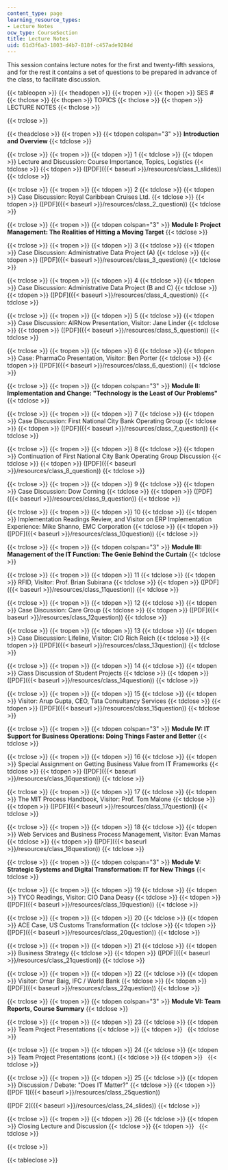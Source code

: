 ```yaml
---
content_type: page
learning_resource_types:
- Lecture Notes
ocw_type: CourseSection
title: Lecture Notes
uid: 61d3f6a3-1803-d4b7-818f-c457ade9284d
---
```


This session contains lecture notes for the first and twenty-fifth sessions, and for the rest it contains a set of questions to be prepared in advance of the class, to facilitate discussion.

{{< tableopen >}}
{{< theadopen >}}
{{< tropen >}}
{{< thopen >}}
SES #
{{< thclose >}}
{{< thopen >}}
TOPICS
{{< thclose >}}
{{< thopen >}}
LECTURE NOTES
{{< thclose >}}

{{< trclose >}}

{{< theadclose >}}
{{< tropen >}}
{{< tdopen colspan="3" >}}
**Introduction and Overview**
{{< tdclose >}}

{{< trclose >}}
{{< tropen >}}
{{< tdopen >}}
1
{{< tdclose >}}
{{< tdopen >}}
Lecture and Discussion: Course Importance, Topics, Logistics
{{< tdclose >}}
{{< tdopen >}}
([PDF]({{< baseurl >}}/resources/class_1_slides))
{{< tdclose >}}

{{< trclose >}}
{{< tropen >}}
{{< tdopen >}}
2
{{< tdclose >}}
{{< tdopen >}}
Case Discussion: Royal Caribbean Cruises Ltd.
{{< tdclose >}}
{{< tdopen >}}
([PDF]({{< baseurl >}}/resources/class_2_question))
{{< tdclose >}}

{{< trclose >}}
{{< tropen >}}
{{< tdopen colspan="3" >}}
**Module I: Project Management: The Realities of Hitting a Moving Target**
{{< tdclose >}}

{{< trclose >}}
{{< tropen >}}
{{< tdopen >}}
3
{{< tdclose >}}
{{< tdopen >}}
Case Discussion: Administrative Data Project (A)
{{< tdclose >}}
{{< tdopen >}}
([PDF]({{< baseurl >}}/resources/class_3_question))
{{< tdclose >}}

{{< trclose >}}
{{< tropen >}}
{{< tdopen >}}
4
{{< tdclose >}}
{{< tdopen >}}
Case Discussion: Administrative Data Project (B and C)
{{< tdclose >}}
{{< tdopen >}}
([PDF]({{< baseurl >}}/resources/class_4_question))
{{< tdclose >}}

{{< trclose >}}
{{< tropen >}}
{{< tdopen >}}
5
{{< tdclose >}}
{{< tdopen >}}
Case Discussion: AIRNow Presentation, Visitor: Jane Linder
{{< tdclose >}}
{{< tdopen >}}
([PDF]({{< baseurl >}}/resources/class_5_question))
{{< tdclose >}}

{{< trclose >}}
{{< tropen >}}
{{< tdopen >}}
6
{{< tdclose >}}
{{< tdopen >}}
Case: PharmaCo Presentation, Visitor: Ben Porter
{{< tdclose >}}
{{< tdopen >}}
([PDF]({{< baseurl >}}/resources/class_6_question))
{{< tdclose >}}

{{< trclose >}}
{{< tropen >}}
{{< tdopen colspan="3" >}}
**Module II: Implementation and Change: "Technology is the Least of Our Problems"**
{{< tdclose >}}

{{< trclose >}}
{{< tropen >}}
{{< tdopen >}}
7
{{< tdclose >}}
{{< tdopen >}}
Case Discussion: First National City Bank Operating Group
{{< tdclose >}}
{{< tdopen >}}
([PDF]({{< baseurl >}}/resources/class_7_question))
{{< tdclose >}}

{{< trclose >}}
{{< tropen >}}
{{< tdopen >}}
8
{{< tdclose >}}
{{< tdopen >}}
Continuation of First National City Bank Operating Group Discussion
{{< tdclose >}}
{{< tdopen >}}
([PDF]({{< baseurl >}}/resources/class_8_question))
{{< tdclose >}}

{{< trclose >}}
{{< tropen >}}
{{< tdopen >}}
9
{{< tdclose >}}
{{< tdopen >}}
Case Discussion: Dow Corning
{{< tdclose >}}
{{< tdopen >}}
([PDF]({{< baseurl >}}/resources/class_9_question))
{{< tdclose >}}

{{< trclose >}}
{{< tropen >}}
{{< tdopen >}}
10
{{< tdclose >}}
{{< tdopen >}}
Implementation Readings Review, and Visitor on ERP Implementation Experience: Mike Shanno, EMC Corporation
{{< tdclose >}}
{{< tdopen >}}
([PDF]({{< baseurl >}}/resources/class_10question))
{{< tdclose >}}

{{< trclose >}}
{{< tropen >}}
{{< tdopen colspan="3" >}}
**Module III: Management of the IT Function: The Genie Behind the Curtain**
{{< tdclose >}}

{{< trclose >}}
{{< tropen >}}
{{< tdopen >}}
11
{{< tdclose >}}
{{< tdopen >}}
RFID, Visitor: Prof. Brian Subirana
{{< tdclose >}}
{{< tdopen >}}
([PDF]({{< baseurl >}}/resources/class_11question))
{{< tdclose >}}

{{< trclose >}}
{{< tropen >}}
{{< tdopen >}}
12
{{< tdclose >}}
{{< tdopen >}}
Case Discussion: Care Group
{{< tdclose >}}
{{< tdopen >}}
([PDF]({{< baseurl >}}/resources/class_12question))
{{< tdclose >}}

{{< trclose >}}
{{< tropen >}}
{{< tdopen >}}
13
{{< tdclose >}}
{{< tdopen >}}
Case Discussion: Lifeline, Visitor: CIO Rich Reich
{{< tdclose >}}
{{< tdopen >}}
([PDF]({{< baseurl >}}/resources/class_13question))
{{< tdclose >}}

{{< trclose >}}
{{< tropen >}}
{{< tdopen >}}
14
{{< tdclose >}}
{{< tdopen >}}
Class Discussion of Student Projects
{{< tdclose >}}
{{< tdopen >}}
([PDF]({{< baseurl >}}/resources/class_14question))
{{< tdclose >}}

{{< trclose >}}
{{< tropen >}}
{{< tdopen >}}
15
{{< tdclose >}}
{{< tdopen >}}
Visitor: Arup Gupta, CEO, Tata Consultancy Services
{{< tdclose >}}
{{< tdopen >}}
([PDF]({{< baseurl >}}/resources/class_15question))
{{< tdclose >}}

{{< trclose >}}
{{< tropen >}}
{{< tdopen colspan="3" >}}
**Module IV: IT Support for Business Operations: Doing Things Faster and Better**
{{< tdclose >}}

{{< trclose >}}
{{< tropen >}}
{{< tdopen >}}
16
{{< tdclose >}}
{{< tdopen >}}
Special Assignment on Getting Business Value from IT Frameworks
{{< tdclose >}}
{{< tdopen >}}
([PDF]({{< baseurl >}}/resources/class_16question))
{{< tdclose >}}

{{< trclose >}}
{{< tropen >}}
{{< tdopen >}}
17
{{< tdclose >}}
{{< tdopen >}}
The MIT Process Handbook, Visitor: Prof. Tom Malone
{{< tdclose >}}
{{< tdopen >}}
([PDF]({{< baseurl >}}/resources/class_17question))
{{< tdclose >}}

{{< trclose >}}
{{< tropen >}}
{{< tdopen >}}
18
{{< tdclose >}}
{{< tdopen >}}
Web Services and Business Process Management, Visitor: Evan Mamas
{{< tdclose >}}
{{< tdopen >}}
([PDF]({{< baseurl >}}/resources/class_18question))
{{< tdclose >}}

{{< trclose >}}
{{< tropen >}}
{{< tdopen colspan="3" >}}
**Module V: Strategic Systems and Digital Transformation: IT for New Things**
{{< tdclose >}}

{{< trclose >}}
{{< tropen >}}
{{< tdopen >}}
19
{{< tdclose >}}
{{< tdopen >}}
TYCO Readings, Visitor: CIO Dana Deasy
{{< tdclose >}}
{{< tdopen >}}
([PDF]({{< baseurl >}}/resources/class_19question))
{{< tdclose >}}

{{< trclose >}}
{{< tropen >}}
{{< tdopen >}}
20
{{< tdclose >}}
{{< tdopen >}}
ACE Case, US Customs Transformation
{{< tdclose >}}
{{< tdopen >}}
([PDF]({{< baseurl >}}/resources/class_20question))
{{< tdclose >}}

{{< trclose >}}
{{< tropen >}}
{{< tdopen >}}
21
{{< tdclose >}}
{{< tdopen >}}
Business Strategy
{{< tdclose >}}
{{< tdopen >}}
([PDF]({{< baseurl >}}/resources/class_21question))
{{< tdclose >}}

{{< trclose >}}
{{< tropen >}}
{{< tdopen >}}
22
{{< tdclose >}}
{{< tdopen >}}
Visitor: Omar Baig, IFC / World Bank
{{< tdclose >}}
{{< tdopen >}}
([PDF]({{< baseurl >}}/resources/class_22question))
{{< tdclose >}}

{{< trclose >}}
{{< tropen >}}
{{< tdopen colspan="3" >}}
**Module VI: Team Reports, Course Summary**
{{< tdclose >}}

{{< trclose >}}
{{< tropen >}}
{{< tdopen >}}
23
{{< tdclose >}}
{{< tdopen >}}
Team Project Presentations
{{< tdclose >}}
{{< tdopen >}}
 
{{< tdclose >}}

{{< trclose >}}
{{< tropen >}}
{{< tdopen >}}
24
{{< tdclose >}}
{{< tdopen >}}
Team Project Presentations (cont.)
{{< tdclose >}}
{{< tdopen >}}
 
{{< tdclose >}}

{{< trclose >}}
{{< tropen >}}
{{< tdopen >}}
25
{{< tdclose >}}
{{< tdopen >}}
Discussion / Debate: "Does IT Matter?"
{{< tdclose >}}
{{< tdopen >}}
([PDF 1]({{< baseurl >}}/resources/class_25question))  
  
([PDF 2]({{< baseurl >}}/resources/class_24_slides))
{{< tdclose >}}

{{< trclose >}}
{{< tropen >}}
{{< tdopen >}}
26
{{< tdclose >}}
{{< tdopen >}}
Closing Lecture and Discussion
{{< tdclose >}}
{{< tdopen >}}
 
{{< tdclose >}}

{{< trclose >}}

{{< tableclose >}}